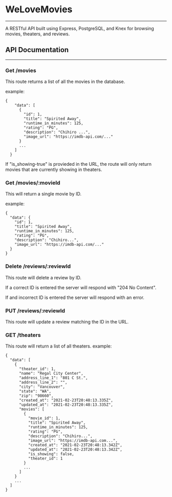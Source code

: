 # WeLoveMovies
---
A RESTful API built using Express, PostgreSQL, and Knex for browsing movies, theaters, and reviews.

## API Documentation
---
### Get /movies
This route returns a list of all the movies in the database.

example:

  <pre><code>{
    "data": [
      {
        "id": 1,
        "title": "Spirited Away",
        "runtime_in_minutes": 125,
        "rating": "PG",
        "description": "Chihiro ...",
        "image_url": "https://imdb-api.com/..."
      }
      ...
    ]
  }</code></pre>

If "is_showing-true" is provieded in the URL, the route will only return movies that are currently showing in theaters.

### Get /movies/:movieId
This will return a single movie by ID.

example:
<pre><code>{
  "data": {
    "id": 1,
    "title": "Spirited Away",
    "runtime_in_minutes": 125,
    "rating": "PG",
    "description": "Chihiro...",
    "image_url": "https://imdb-api.com/..."
  }
}</code></pre>

### Delete /reviews/:reviewId
This route will delete a review by ID.

If a correct ID is entered the server will respond with "204 No Content".

If and incorrect ID is entered the server will respond with an error.

### PUT /reviews/:reviewId
This route will update a review matching the ID in the URL.

### GET /theaters
This route will return a list of all theaters.
example:
<pre><code>{
  "data": [
    {
      "theater_id": 1,
      "name": "Regal City Center",
      "address_line_1": "801 C St.",
      "address_line_2": "",
      "city": "Vancouver",
      "state": "WA",
      "zip": "98660",
      "created_at": "2021-02-23T20:48:13.335Z",
      "updated_at": "2021-02-23T20:48:13.335Z",
      "movies": [
        {
          "movie_id": 1,
          "title": "Spirited Away",
          "runtime_in_minutes": 125,
          "rating": "PG",
          "description": "Chihiro...",
          "image_url": "https://imdb-api.com...",
          "created_at": "2021-02-23T20:48:13.342Z",
          "updated_at": "2021-02-23T20:48:13.342Z",
          "is_showing": false,
          "theater_id": 1
        }
        ...
      ]
    }
    ...
  ]
}</code></pre>
